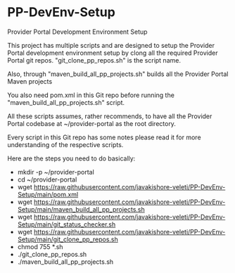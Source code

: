 # PP-DevEnv-Setup

Provider Portal Development Environment Setup

This project has multiple scripts and are designed to setup the Provider Portal development environment setup by clong all the required Provider Portal git repos. 
"git_clone_pp_repos.sh" is the script name.

Also, through "maven_build_all_pp_projects.sh" builds all the Provider Portal Maven projects

You also need pom.xml in this Git repo before running the "maven_build_all_pp_projects.sh" script.

All these scripts assumes, rather recommends, to have all the Provider Portal codebase at ~/provider-portal as the root directory.

Every script in this Git repo has some notes please read it for more understanding of the respective scripts.

Here are the steps you need to do basically:

- mkdir -p ~/provider-portal
- cd ~/provider-portal
- wget https://raw.githubusercontent.com/javakishore-veleti/PP-DevEnv-Setup/main/pom.xml
- wget https://raw.githubusercontent.com/javakishore-veleti/PP-DevEnv-Setup/main/maven_build_all_pp_projects.sh
- wget https://raw.githubusercontent.com/javakishore-veleti/PP-DevEnv-Setup/main/git_status_checker.sh
- wget https://raw.githubusercontent.com/javakishore-veleti/PP-DevEnv-Setup/main/git_clone_pp_repos.sh
- chmod 755 *.sh
- ./git_clone_pp_repos.sh
- ./maven_build_all_pp_projects.sh
